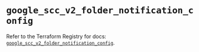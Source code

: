 # `google_scc_v2_folder_notification_config`

Refer to the Terraform Registry for docs: [`google_scc_v2_folder_notification_config`](https://registry.terraform.io/providers/hashicorp/google-beta/6.29.0/docs/resources/google_scc_v2_folder_notification_config).
